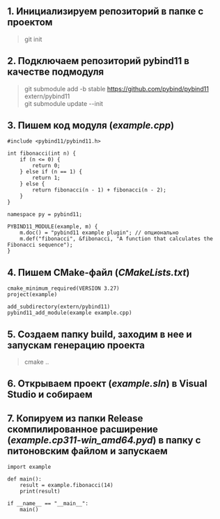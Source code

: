 ## 1. Инициализируем репозиторий в папке с проектом
> git init<br>

## 2. Подключаем репозиторий pybind11 в качестве подмодуля
> git submodule add -b stable https://github.com/pybind/pybind11 extern/pybind11<br>
> git submodule update --init<br>

## 3. Пишем код модуля (_example.cpp_)
```
#include <pybind11/pybind11.h>

int fibonacci(int n) {
    if (n <= 0) {
        return 0;
    } else if (n == 1) {
        return 1;
    } else {
        return fibonacci(n - 1) + fibonacci(n - 2);
    }
}

namespace py = pybind11;

PYBIND11_MODULE(example, m) {
    m.doc() = "pybind11 example plugin"; // опционально
    m.def("fibonacci", &fibonacci, "A function that calculates the Fibonacci sequence");
}
```

## 4. Пишем CMake-файл (_CMakeLists.txt_)
```
cmake_minimum_required(VERSION 3.27)
project(example)

add_subdirectory(extern/pybind11)
pybind11_add_module(example example.cpp)
```
## 5. Создаем папку build, заходим в нее и запускам генерацию проекта
> cmake ..<br>

## 6. Открываем проект (_example.sln_) в Visual Studio и собираем

## 7. Копируем из папки Release скомпилированное расширение (_example.cp311-win_amd64.pyd_) в папку с питоновским файлом и запускаем
```
import example

def main():
    result = example.fibonacci(14)
    print(result)

if __name__ == "__main__":
    main()
```
